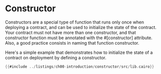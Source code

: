 # Constructor

Constructors are a special type of function that runs only once when deploying a contract, and can be used to initialize the state of the contract. Your contract must not have more than one constructor, and that constructor function must be annotated with the #[constructor] attribute. Also, a good practice consists in naming that function constructor.

Here's a simple example that demonstrates how to initialize the state of a contract on deployment by defining a constructor.

```rust
{{#include ../listings/ch00-introduction/constructor/src/lib.cairo}}
```